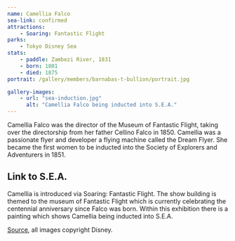 ```yaml
---
name: Camellia Falco
sea-link: confirmed
attractions:
    - Soaring: Fantastic Flight
parks:
    - Tokyo Disney Sea
stats:
    - paddle: Zambezi River, 1831
    - born: 1801
    - died: 1875
portrait: /gallery/members/barnabas-t-bullion/portrait.jpg

gallery-images:
    - url: "sea-induction.jpg"
      alt: "Camellia Falco being inducted into S.E.A."
---
```


Camellia Falco was the director of the Museum of Fantastic Flight, taking over the directorship from her father Cellino Falco in 1850. Camellia was a passionate flyer and developer a flying machine called the Dream Flyer. She became the first women to be inducted into the Society of Explorers and Adventurers in 1851.

## Link to S.E.A.

Camellia is introduced via Soaring: Fantastic Flight. The show building is themed to the museum of Fantastic Flight which is currently celebrating the centennial anniversary since Falco was born. Within this exhibition there is a painting which shows Camellia being inducted into S.E.A.

[Source](https://www.tokyodisneyresort.jp/treasure/soaring/museum/special.html), all images copyright Disney.
